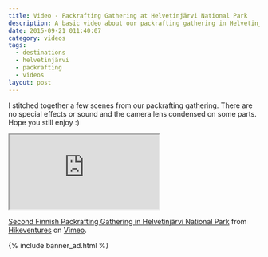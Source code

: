 ```yaml
---
title: Video - Packrafting Gathering at Helvetinjärvi National Park
description: A basic video about our packrafting gathering in Helvetinjärvi National Park
date: 2015-09-21 011:40:07
category: videos
tags:
  - destinations
  - helvetinjärvi
  - packrafting
  - videos
layout: post
---
```

I stitched together a few scenes from our packrafting gathering. There are no special effects or sound and the camera lens condensed on some parts. Hope you still enjoy :)

<div class="embed-responsive embed-responsive-16by9">
  <iframe class="embed-responsive-item" src="https://player.vimeo.com/video/139971712"></iframe><p><a href="https://vimeo.com/139971712">Second Finnish Packrafting Gathering in Helvetinj&auml;rvi National Park</a> from <a href="https://vimeo.com/user15105973">Hikeventures</a> on <a href="https://vimeo.com">Vimeo</a>.</p>
</div>

{% include banner_ad.html %}

